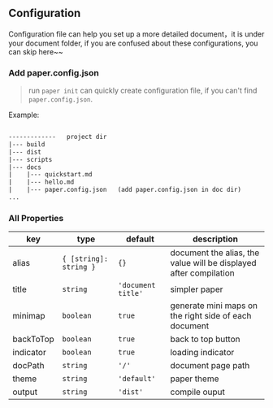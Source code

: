 ## Configuration
Configuration file can help you set up a more detailed document，it is under your document folder,
if you are confused about these configurations, you can skip here~~

### Add paper.config.json
> run `paper init` can quickly create configuration file, if you can't find `paper.config.json`.

Example:

```html  

-------------   project dir
|--- build
|--- dist
|--- scripts
|--- docs
|    |--- quickstart.md
|    |--- hello.md
|    |--- paper.config.json   (add paper.config.json in doc dir)
...
```


### All Properties

| key | type | default | description |
| --- | --- | --- | --- |
| alias | `{ [string]: string }` | `{}` | document the alias, the value will be displayed after compilation |
| title | `string` | `'document title'` | simpler paper |
| minimap | `boolean` | `true` | generate mini maps on the right side of each document |
| backToTop | `boolean` | `true` | back to top button |
| indicator | `boolean` | `true` | loading indicator |
| docPath | `string` | `'/'` | document page path |
| theme | `string` | `'default'` | paper theme |
| output | `string` | `'dist'` | compile ouput |



